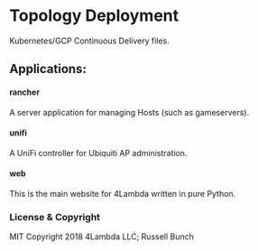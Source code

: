 # Topology Deployment

Kubernetes/GCP Continuous Delivery files.

## Applications:

#### rancher

A server application for managing Hosts (such as gameservers).

#### unifi

A UniFi controller for Ubiquiti AP administration.

#### web

This is the main website for 4Lambda written in pure Python.

### License & Copyright

MIT
Copyright 2018 4Lambda LLC; Russell Bunch
